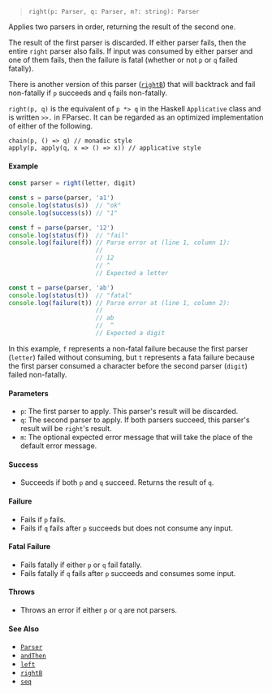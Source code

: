 <!--
 Copyright (c) 2020 Thomas J. Otterson
 
 This software is released under the MIT License.
 https://opensource.org/licenses/MIT
-->

> `right(p: Parser, q: Parser, m?: string): Parser`

Applies two parsers in order, returning the result of the second one.

The result of the first parser is discarded. If either parser fails, then the entire `right` parser also fails. If input was consumed by either parser and one of them fails, then the failure is fatal (whether or not `p` or `q` failed fatally).

There is another version of this parser ([`rightB`](rightb.md)) that will backtrack and fail non-fatally if `p` succeeds and `q` fails non-fatally.

`right(p, q)` is the equivalent of `p *> q` in the Haskell `Applicative` class and is written `>>.` in FParsec. It can be regarded as an optimized implementation of either of the following.

```
chain(p, () => q) // monadic style
apply(p, apply(q, x => () => x)) // applicative style
```

#### Example

```javascript
const parser = right(letter, digit)

const s = parse(parser, 'a1')
console.log(status(s))  // "ok"
console.log(success(s)) // "1"

const f = parse(parser, '12')
console.log(status(f))  // "fail"
console.log(failure(f)) // Parse error at (line 1, column 1):
                        //
                        // 12
                        // ^
                        // Expected a letter

const t = parse(parser, 'ab')
console.log(status(t))  // "fatal"
console.log(failure(t)) // Parse error at (line 1, column 2):
                        //
                        // ab
                        //  ^
                        // Expected a digit
```

In this example, `f` represents a non-fatal failure because the first parser (`letter`) failed without consuming, but `t` represents a fata failure because the first parser consumed a character before the second parser (`digit`) failed non-fatally.

#### Parameters

* `p`: The first parser to apply. This parser's result will be discarded.
* `q`: The second parser to apply. If both parsers succeed, this parser's result will be `right`'s result.
* `m`: The optional expected error message that will take the place of the default error message.

#### Success

* Succeeds if both `p` and `q` succeed. Returns the result of `q`.

#### Failure

* Fails if `p` fails.
* Fails if `q` fails after `p` succeeds but does not consume any input.

#### Fatal Failure

* Fails fatally if either `p` or `q` fail fatally.
* Fails fatally if `q` fails after `p` succeeds and consumes some input.

#### Throws

* Throws an error if either `p` or `q` are not parsers.

#### See Also

* [`Parser`](../types/parser.md)
* [`andThen`](andthen.md)
* [`left`](left.md)
* [`rightB`](rightb.md)
* [`seq`](seq.md)